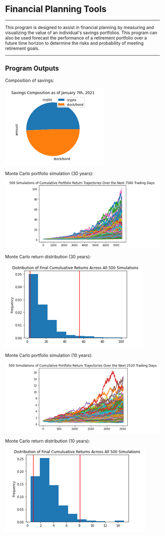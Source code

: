 # Financial Planning Tools

---

This program is designed to assist in financial planning by measuring and visualizing the value of an individual's savings portfolios. This program can also be used forecast the performance of a retirement portfolio over a future time horizon to determine the risks and probability of meeting retirement goals.

---

## Program Outputs

Composition of savings:

![chart_5](Images/chart_5.PNG)

Monte Carlo portfolio simulation (30 years):

![chart_1](Images/chart_1.PNG)

Monte Carlo return distribution (30 years):

![chart_2](Images/chart_2.PNG)

Monte Carlo portfolio simulation (10 years):

![chart_3](Images/chart_3.PNG)

Monte Carlo return distribution (10 years):

![chart_4](Images/chart_4.PNG)